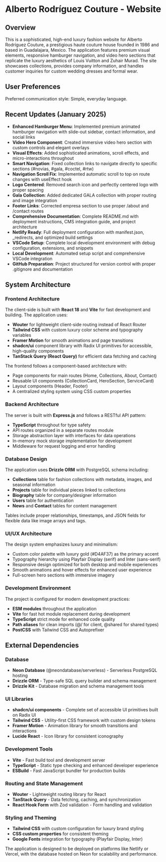 # Alberto Rodríguez Couture - Website

## Overview

This is a sophisticated, high-end luxury fashion website for Alberto Rodríguez Couture, a prestigious haute couture house founded in 1986 and based in Guadalajara, Mexico. The application features premium visual elements, responsive hamburger navigation, and video hero sections that replicate the luxury aesthetics of Louis Vuitton and Zuhair Murad. The site showcases collections, provides company information, and handles customer inquiries for custom wedding dresses and formal wear.

## User Preferences

Preferred communication style: Simple, everyday language.

## Recent Updates (January 2025)

- **Enhanced Hamburger Menu**: Implemented premium animated hamburger navigation with slide-out sidebar, contact information, and social links
- **Video Hero Component**: Created immersive video hero section with custom controls and elegant overlays
- **Visual Effects**: Added sophisticated animations, scroll effects, and micro-interactions throughout
- **Smart Navigation**: Fixed collection links to navigate directly to specific sections (#novias, #gala, #coctel, #rtw)
- **Navigation Scroll Fix**: Implemented automatic scroll to top on route changes with useEffect hook
- **Logo Centered**: Removed search icon and perfectly centered logo with proper spacing
- **Gala Collection**: Added dedicated GALA collection with proper routing and image integration
- **Footer Links**: Corrected empresa section to use proper /about and /contact routes
- **Comprehensive Documentation**: Complete README.md with deployment instructions, CMS integration guide, and project architecture
- **Netlify Ready**: Full deployment configuration with manifest.json, _redirects, and optimized build settings
- **VSCode Setup**: Complete local development environment with debug configuration, extensions, and snippets
- **Local Development**: Automated setup script and comprehensive VSCode integration
- **GitHub Preparation**: Project structured for version control with proper .gitignore and documentation

## System Architecture

### Frontend Architecture
The client-side is built with **React 18** and **Vite** for fast development and building. The application uses:

- **Wouter** for lightweight client-side routing instead of React Router
- **Tailwind CSS** with custom luxury color scheme and typography variables
- **Framer Motion** for smooth animations and page transitions
- **shadcn/ui** component library with Radix UI primitives for accessible, high-quality components
- **TanStack Query (React Query)** for efficient data fetching and caching

The frontend follows a component-based architecture with:
- Page components for main routes (Home, Collections, About, Contact)
- Reusable UI components (CollectionCard, HeroSection, ServiceCard)
- Layout components (Header, Footer)
- A centralized styling system using CSS custom properties

### Backend Architecture
The server is built with **Express.js** and follows a RESTful API pattern:

- **TypeScript** throughout for type safety
- API routes organized in a separate routes module
- Storage abstraction layer with interfaces for data operations
- In-memory mock storage implementation for development
- Middleware for request logging and error handling

### Database Design
The application uses **Drizzle ORM** with PostgreSQL schema including:

- **Collections** table for fashion collections with metadata, images, and seasonal information
- **Projects** table for individual pieces linked to collections
- **Biography** table for company/designer information
- **Users** table for authentication
- **News** and **Contact** tables for content management

Tables include proper relationships, timestamps, and JSON fields for flexible data like image arrays and tags.

### UI/UX Architecture
The design system emphasizes luxury and minimalism:

- Custom color palette with luxury gold (#D4AF37) as the primary accent
- Typography hierarchy using Playfair Display (serif) and Inter (sans-serif)
- Responsive design optimized for both desktop and mobile experiences
- Smooth animations and hover effects for enhanced user experience
- Full-screen hero sections with immersive imagery

### Development Environment
The project is configured for modern development practices:

- **ESM modules** throughout the application
- **Vite** for fast hot module replacement during development
- **TypeScript** strict mode for enhanced code quality
- **Path aliases** for clean imports (@/ for client, @shared for shared types)
- **PostCSS** with Tailwind CSS and Autoprefixer

## External Dependencies

### Database
- **Neon Database** (@neondatabase/serverless) - Serverless PostgreSQL hosting
- **Drizzle ORM** - Type-safe SQL query builder and schema management
- **Drizzle Kit** - Database migration and schema management tools

### UI Libraries
- **shadcn/ui components** - Complete set of accessible UI primitives built on Radix UI
- **Tailwind CSS** - Utility-first CSS framework with custom design tokens
- **Framer Motion** - Animation library for smooth transitions and interactions
- **Lucide React** - Icon library for consistent iconography

### Development Tools
- **Vite** - Fast build tool and development server
- **TypeScript** - Static type checking and enhanced developer experience
- **ESBuild** - Fast JavaScript bundler for production builds

### Routing and State Management
- **Wouter** - Lightweight routing library for React
- **TanStack Query** - Data fetching, caching, and synchronization
- **React Hook Form** with Zod validation - Form handling and validation

### Styling and Theming
- **Tailwind CSS** with custom configuration for luxury brand styling
- **CSS custom properties** for consistent theming
- **Google Fonts** integration for typography (Playfair Display, Inter)

The application is designed to be deployed on platforms like Netlify or Vercel, with the database hosted on Neon for scalability and performance.